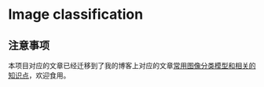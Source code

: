 # Image classification
## 注意事项
本项目对应的文章已经迁移到了我的博客上对应的文章[常用图像分类模型和相关的知识点](https://stanleylsx.github.io/2020/04/16/%E5%B8%B8%E7%94%A8%E5%9B%BE%E5%83%8F%E5%88%86%E7%B1%BB%E6%A8%A1%E5%9E%8B%E5%92%8C%E7%9B%B8%E5%85%B3%E7%9A%84%E7%9F%A5%E8%AF%86%E7%82%B9/)，欢迎食用。
